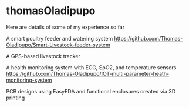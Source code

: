 # thomasOladipupo
Here are details of some of my experience so far

A smart poultry feeder and watering system  https://github.com/Thomas-Oladipupo/Smart-Livestock-feeder-system

A GPS-based livestock tracker


A health monitoring system with ECG, SpO2, and temperature sensors https://github.com/Thomas-Oladipupo/IOT-multi-parameter-heath-monitoring-system

PCB designs using EasyEDA and functional enclosures created via 3D printing
